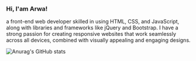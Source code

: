 ### Hi, I'am Arwa!


a front-end web developer skilled in using HTML, CSS, and JavaScript, along with libraries and frameworks like jQuery and Bootstrap. 
I have a strong passion for creating responsive websites that work seamlessly across all devices, combined with visually appealing and engaging designs.

![Anurag's GitHub stats](https://github-readme-stats.vercel.app/api?username=arwa-outi21&show_icons=true&theme=radical)
